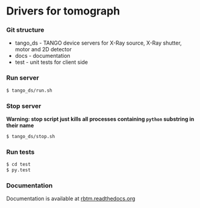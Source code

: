 # Drivers for tomograph

### Git structure
  - tango_ds - TANGO device servers for X-Ray source, X-Ray shutter, motor and 2D detector
  - docs - documentation
  - test - unit tests for client side
  
### Run server
    
```sh
$ tango_ds/run.sh
```
  
### Stop server

  **Warning: stop script just kills all processes containing `python` substring in their name**
```sh
$ tango_ds/stop.sh
```
  
### Run tests

```sh
$ cd test
$ py.test
```
  
### Documentation

  Documentation is available at [rbtm.readthedocs.org]
  
[rbtm.readthedocs.org]:http://rbtm.readthedocs.org/en/latest/client.html
